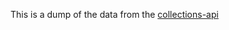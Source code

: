 This is a dump of the data from the [collections-api][]

[collections-api]: https://github.com/jedahan/collections-api
